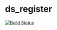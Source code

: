 # ds_register

[![Build Status](https://travis-ci.org/joshuamking/ds_register.svg?branch=master)](https://travis-ci.org/joshuamking/ds_register)
